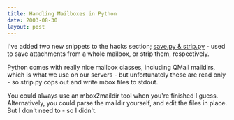 ```yaml
---
title: Handling Mailboxes in Python
date: 2003-08-30
layout: post
---
```


I've added two new snippets to the hacks section; [save.py & strip.py](/hacks/mailtools.html) - used to save attachments from a whole mailbox, or strip them, respectively.

Python comes with really nice mailbox classes, including QMail maildirs, which is what we use on our servers - but unfortunately these are read only - so strip.py cops out and write mbox files to stdout.

You could always use an mbox2maildir tool when you're finished I guess. Alternatively, you could parse the maildir yourself, and edit the files in place. But I don't need to - so I didn't.
